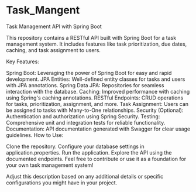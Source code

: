 # Task_Mangent

Task Management API with Spring Boot

This repository contains a RESTful API built with Spring Boot for a task management system. It includes features like task prioritization, due dates, caching, and task assignment to users.

Key Features:

Spring Boot: Leveraging the power of Spring Boot for easy and rapid development.
JPA Entities: Well-defined entity classes for tasks and users with JPA annotations.
Spring Data JPA: Repositories for seamless interaction with the database.
Caching: Improved performance with caching using Spring's caching annotations.
RESTful Endpoints: CRUD operations for tasks, prioritization, assignment, and more.
Task Assignment: Users can be assigned to tasks with Many-to-One relationships.
Security (Optional): Authentication and authorization using Spring Security.
Testing: Comprehensive unit and integration tests for reliable functionality.
Documentation: API documentation generated with Swagger for clear usage guidelines.
How to Use:

Clone the repository.
Configure your database settings in application.properties.
Run the application.
Explore the API using the documented endpoints.
Feel free to contribute or use it as a foundation for your own task management system!

Adjust this description based on any additional details or specific configurations you might have in your project.
